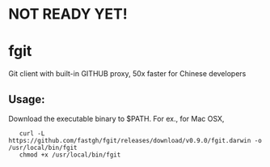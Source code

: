 # NOT READY YET!

# fgit
Git client with built-in GITHUB proxy, 50x faster for Chinese developers

## Usage:
  Download the executable binary to $PATH. For ex., for Mac OSX,

  ```shell
     curl -L https://github.com/fastgh/fgit/releases/download/v0.9.0/fgit.darwin -o /usr/local/bin/fgit
     chmod +x /usr/local/bin/fgit
  ```
